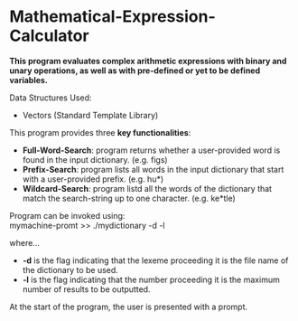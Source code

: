 # Mathematical-Expression-Calculator
**This program evaluates complex arithmetic expressions with binary and unary operations, as well as with pre-defined or yet to be defined variables.**  
  
Data Structures Used:
- Vectors (Standard Template Library)  
  
This program provides three **key functionalities**:  
- **Full-Word-Search**: program returns whether a user-provided word is found in the input dictionary. (e.g. figs)
- **Prefix-Search**: program lists all words in the input dictionary that start with a user-provided prefix. (e.g. hu*)
- **Wildcard-Search**: program listd all the words of the dictionary that match the search-string up to one character. (e.g. ke*tle)

Program can be invoked using:  
mymachine-promt >> ./mydictionary -d <dictionaryFile> -l <MaxNumOfWordsInOutput>

where...
- **-d** is the flag indicating that the lexeme proceeding it is the file name of the dictionary to be used.
- **-l** is the flag indicating that the number proceeding it is the maximum number of results to be outputted.  
  
At the start of the program, the user is presented with a prompt.
